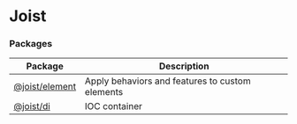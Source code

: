 # Joist

### Packages

| Package                            | Description                                     |
| ---------------------------------- | ----------------------------------------------- |
| [@joist/element](packages/element) | Apply behaviors and features to custom elements |
| [@joist/di](packages/di)           | IOC container                                   |
